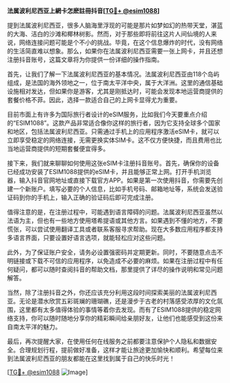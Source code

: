 **法属波利尼西亚上網卡怎麽註冊抖音[[TG💪+ @esim1088](https://t.me/s/esim1088)]**

提到法属波利尼西亚，很多人脑海里浮现的可能是那片如梦如幻的热带天堂，湛蓝的大海、洁白的沙滩和椰林树影。然而，对于那些即将前往这片人间仙境的人来说，网络连接问题可能是个不小的挑战。毕竟，在这个信息爆炸的时代，没有网络的生活简直难以想象。那么，如果你在法属波利尼西亚需要一张上网卡，并且还想注册抖音账号，这篇文章将为你提供一份详细的操作指南。

首先，让我们了解一下法属波利尼西亚的基本情况。法属波利尼西亚由118个岛屿组成，是法国的海外领地之一，位于南太平洋中央，属于大洋洲。这里的通信基础设施相对发达，但如果你是游客，尤其是刚抵达时，可能会发现本地运营商提供的套餐价格不菲。因此，选择一款适合自己的上网卡显得尤为重要。

目前市面上有许多为国际旅行者设计的eSIM服务，比如我们今天要重点介绍的“ESIM1088”。这款产品非常适合像你这样的旅行者，因为它支持全球多个国家和地区，包括法属波利尼西亚。只需通过手机上的应用程序激活eSIM卡，就可以立即享受稳定的网络连接，无需更换实体SIM卡。这不仅方便快捷，而且费用也比当地运营商提供的短期套餐便宜得多。

接下来，我们就来聊聊如何使用这张eSIM卡注册抖音账号。首先，确保你的设备已经成功安装了ESIM1088提供的eSIM卡，并且能够正常上网。打开手机浏览器，输入抖音官网地址或直接下载官方APP。如果是第一次使用抖音，你需要先创建一个新账户。填写必要的个人信息，比如手机号码、邮箱地址等，系统会发送验证码到你的手机上，输入正确的验证码后即可完成注册。

值得注意的是，在注册过程中，可能遇到语言障碍的问题。法属波利尼西亚虽然以法语为主，但也有一些地方使用塔希提语或其他方言。如果遇到不懂的地方，不要慌张，可以尝试使用翻译工具或者联系客服寻求帮助。现在大多数应用程序都支持多语言界面，只要设置好语言选项，就能轻松应对这些问题。

此外，为了保证账户安全，请务必设置强密码并定期更新。同时，不要随意点击不明链接或下载不可信的应用程序，以免造成不必要的麻烦。如果在注册过程中有任何疑问，都可以随时查阅抖音的帮助文档，那里提供了详尽的操作说明和常见问题解答。

当然，除了注册抖音之外，你还应该充分利用这段时间探索美丽的法属波利尼西亚。无论是潜水欣赏五彩斑斓的珊瑚礁，还是漫步于古老的村落感受浓厚的文化氛围，这里都有太多值得体验的事情等着你去发现。而有了ESIM1088提供的稳定网络支持，你可以随时随地分享你的精彩瞬间给亲朋好友，让他们也能感受到这份来自南太平洋的魅力。

最后，再次提醒大家，在使用任何在线服务之前都要注意保护个人隐私和数据安全。合理规划行程，提前做好准备，这样才能让旅途更加愉快和顺利。希望每位来到法属波利尼西亚的朋友都能在这里找到属于自己的快乐时光！

[[TG💪+ @esim1088](https://t.me/s/esim1088) ![Image](https://i.postimg.cc/4NQfJmqS/Snipaste-2025-05-13-00-14-12.png)]